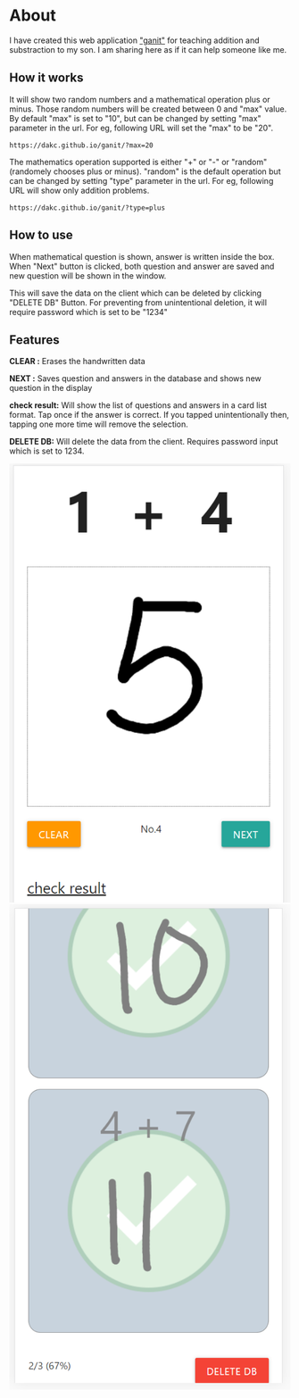 # About
I have created this web application ["ganit"](https://dakc.github.io/ganit/) for teaching addition and substraction to my son. I am sharing here as if it can help someone like me.

## How it works
It will show two random numbers and a mathematical operation plus or minus. Those random numbers will be created between 0 and "max" value. By default "max" is set to "10", but can be changed by setting "max" parameter in the url. For eg, following URL will set the "max" to be "20".
```
https://dakc.github.io/ganit/?max=20
```

The mathematics operation supported is either "+" or "-" or "random" (randomely chooses plus or minus). "random" is the default operation but can be changed by setting "type" parameter in the url.
For eg, following URL will show only addition problems.
```
https://dakc.github.io/ganit/?type=plus
```

## How to use
When mathematical question is shown, answer is written inside the box. When "Next" button is clicked, both question and answer are saved and new question will be shown in the window.

This will save the data on the client which can be deleted by clicking "DELETE DB" Button. For preventing from unintentional deletion, it will require password which is set to be "1234"

## Features
**CLEAR :** Erases the handwritten data

**NEXT :** Saves question and answers in the database and shows new question in the display

**check result:** Will show the list of questions and answers in a card list format. Tap once if the answer is correct. If you tapped unintentionally then, tapping one more time will remove the selection.

**DELETE DB:** Will delete the data from the client. Requires password input which is set to 1234.


![Main Window](img1.png?raw=true "Main Window")
![Checking Answer](img2.png?raw=true "Checking Answer")